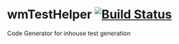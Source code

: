 # wmTestHelper [![Build Status](https://travis-ci.org/DennisRippinger/wmTestHelper.svg)](https://travis-ci.org/DennisRippinger/wmTestHelper)

Code Generator for inhouse test generation
